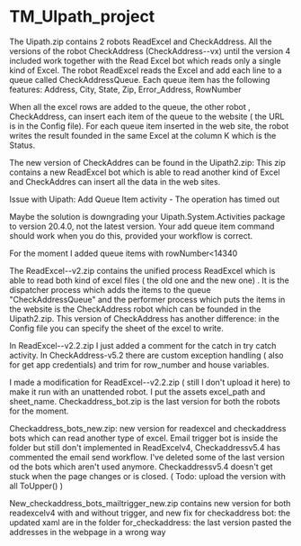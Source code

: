 # TM_UIpath_project

The Uipath.zip contains 2 robots  ReadExcel and CheckAddress.
All the versions of the robot CheckAddress (CheckAddress--vx) until the version 4 included work together with the Read Excel bot which reads only a single kind of Excel.
The robot ReadExcel reads the Excel and add each line to a queue called CheckAddressQueue. Each queue item has the following features:
Address, City, State, Zip, Error_Address, RowNumber

When all the excel rows are added to the queue, the other robot , CheckAddress, can insert each item of the queue to the website ( the URL is in the Config file).
For each queue item inserted in the web site, the robot writes the result founded in the same Excel at the column K which is the Status.

The new version of CheckAddres can be found in the Uipath2.zip:
This zip contains a new ReadExcel bot which is able to read another kind of Excel and CheckAddres can insert all the data in the web sites.

Issue with Uipath: Add Queue Item activity - The operation has timed out


Maybe the solution is downgrading your Uipath.System.Activities package to version 20.4.0, not the latest version. Your add queue item command should work when you do this, provided your workflow is correct. 

For the moment I added queue items with rowNumber<14340

The ReadExcel--v2.zip contains the unified process ReadExcel which is able to read both kind of excel files ( the old one and the new one) . 
It is the dispatcher process which adds the items to the queue "CheckAddressQueue" and the performer process which puts the items in the website is the CheckAddress robot which can be founded in the Uipath2.zip. 
This version of CheckAddress has another difference: in the Config file you can specify the sheet of the excel to write.


In ReadExcel--v2.2.zip I just added a comment for the catch in try catch activity.
In CheckAddress-v5.2 there are custom exception handling ( also for get app credentials) and trim for row_number and house variables.


I made a modification for ReadExcel--v2.2.zip ( still I don't upload it here) to make it run with an unattended robot. I put the assets excel_path and sheet_name.
 Checkaddress_bot.zip is the last version for both the robots for the moment.

Checkaddress_bots_new.zip: new version for readexcel and checkaddress bots which can read another type of excel. Email trigger bot is inside the folder but still don't implemented in ReadExcelv4, Checkaddressv5.4 has commented the email send workflow. I've deleted some of the last version od the bots which aren't used anymore.
 Checkaddressv5.4 doesn't get stuck when the page changes or is closed. ( Todo: upload the version with all ToUpper() )
 
 New_checkaddress_bots_mailtrigger_new.zip contains new version for both readexcelv4 with and without trigger, and new fix for checkaddress bot: the updated xaml are in the folder for_checkaddress: the last version pasted the addresses in the webpage in a wrong way
